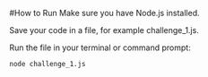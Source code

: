 #How to Run
Make sure you have Node.js installed.

Save your code in a file, for example challenge_1.js.

Run the file in your terminal or command prompt:
```bash 
node challenge_1.js
```